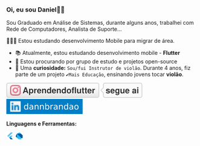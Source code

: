 <!-- 
**brandaoti/brandaoti** is a ✨ _special_ ✨ repository because its `README.md` (this file) appears on your GitHub profile.

Here are some ideas to get you started:
 -->

### Oi, eu sou Daniel👊🏽

   Sou Graduado em Análise de Sistemas, durante alguns anos, trabalhei com Rede de Computadores, Analista de Suporte...

   👨🏽‍💻 Estou estudando desenvolvimento Mobile para migrar de área.

<!-- Outras informaçoes relevantes -->

- 📚 Atualmente, estou estudando desenvolvimento mobile - **Flutter**
- 👥 Estou procurando por grupo de estudo e projetos open-source
- 🎸 Uma **curiosidade:** `Sou/fui Instrutor de violão`. Durante 4 anos, fiz parte de um projeto `✔️Mais Educação`, ensinando jovens tocar **violão**.
  
[![Instagram: @brandao.dev](https://github.com/brandaoti/organizar-github/blob/main/link/aprendendoflutter-segue_ai-blue.svg)](https://www.instagram.com/brandao.dev)
[![Linkedin: dannbrandao](https://github.com/brandaoti/organizar-github/blob/main/link/linkedin-dannbrandao-blue-square.svg)](https://www.linkedin.com/in/dannbrandao/)

**Linguagens e Ferramentas:**

<code><img height="20" src="https://github.com/brandaoti/organizar-github/blob/main/img/flutter.png"></code>
<code><img height="20" src="https://github.com/brandaoti/organizar-github/blob/main/img/dart.png"></code>
